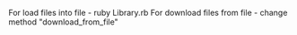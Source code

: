 For load files into file - ruby Library.rb
For download files from file - change method "download_from_file"
